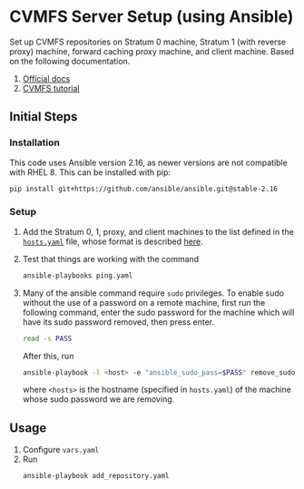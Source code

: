 # CVMFS Server Setup (using Ansible)

Set up CVMFS repositories on Stratum 0 machine, Stratum 1 (with reverse proxy) machine, forward caching proxy machine, and client machine.
Based on the following documentation.

1. [Official docs](https://cvmfs.readthedocs.io/en/stable/cpt-repo.html)
2. [CVMFS tutorial](https://cvmfs-contrib.github.io/cvmfs-tutorial-2021/)



## Initial Steps
### Installation
This code uses Ansible version 2.16, as newer versions are not compatible with RHEL 8. This can be installed with pip:
```bash
pip install git+https://github.com/ansible/ansible.git@stable-2.16
```

### Setup
1. Add the Stratum 0, 1, proxy, and client machines to the list defined in the [`hosts.yaml`](https://gitlab.cern.ch/clange/snapshotter-benchmarks/-/blob/master/ansible/hosts.yaml?ref_type=heads) file, whose format is described [here](https://docs.ansible.com/ansible/latest/inventory_guide/intro_inventory.html).

3. Test that things are working with the command
    ```bash
    ansible-playbooks ping.yaml
    ```

4. Many of the ansible command require `sudo` privileges. To enable sudo without the use of a password on a remote machine, first run the following command, enter the sudo password for the machine which will have its sudo password removed, then press enter.
    ```bash
    read -s PASS
    ```
    After this, run
    ```bash
    ansible-playbook -l <host> -e "ansible_sudo_pass=$PASS" remove_sudo-pass.yaml
    ```
    where `<hosts>` is the hostname (specified in `hosts.yaml`) of the machine whose sudo password we are removing.



## Usage
1. Configure `vars.yaml`
2. Run
    ```bash
    ansible-playbook add_repository.yaml
    ```
